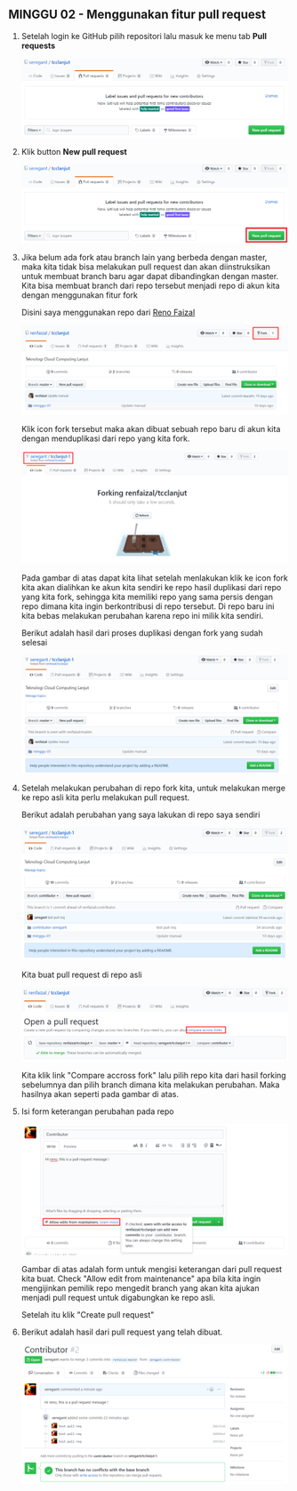## MINGGU 02 - Menggunakan fitur pull request

1. Setelah login ke GitHub pilih repositori lalu masuk ke menu tab **Pull requests**
	
	![1](images/step1.PNG)
	
2. Klik button **New pull request**
	
	![2](images/step2.png)
	
3. Jika belum ada fork atau branch lain yang berbeda dengan master, maka kita tidak bisa melakukan pull request dan akan diinstruksikan untuk membuat branch baru agar dapat dibandingkan dengan master. Kita bisa membuat branch dari repo tersebut menjadi repo di akun kita dengan menggunakan fitur fork
	
	Disini saya menggunakan repo dari [Reno Faizal](https://github.com/renfaizal/tcclanjut) 

	![3](images/fork.png)

	Klik icon fork tersebut maka akan dibuat sebuah repo baru di akun kita dengan menduplikasi dari repo yang kita fork.

	![5](images/fork2.png)

	Pada gambar di atas dapat kita lihat setelah menlakukan klik ke icon fork kita akan dialihkan ke akun kita sendiri ke repo hasil duplikasi dari repo yang kita fork, sehingga kita memiliki repo yang sama persis dengan repo dimana kita ingin berkontribusi di repo tersebut. Di repo baru ini kita bebas melakukan perubahan karena repo ini milik kita sendiri.

	Berikut adalah hasil dari proses duplikasi dengan fork yang sudah selesai

	![6](images/fork3.png)
	
4. Setelah melakukan perubahan di repo fork kita, untuk melakukan merge ke repo asli kita perlu melakukan pull request.

	Berikut adalah perubahan yang saya lakukan di repo saya sendiri

	![7](images/step5.png)

	Kita buat pull request di repo asli

	![4](images/step4.png)

	Kita klik link "Compare accross fork" lalu pilih repo kita dari hasil forking sebelumnya dan pilih branch dimana kita melakukan perubahan. Maka hasilnya akan seperti pada gambar di atas.

5. Isi form keterangan perubahan pada repo

	![8](images/step8.png)

	Gambar di atas adalah form untuk mengisi keterangan dari pull request kita buat. Check "Allow edit from maintenance" apa bila kita ingin mengijinkan pemilik repo mengedit branch yang akan kita ajukan menjadi pull request untuk digabungkan ke repo asli.

	Setelah itu klik "Create pull request"

6. Berikut adalah hasil dari pull request yang telah dibuat.

	![8](images/success.png)
